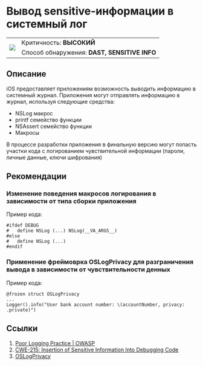 # Вывод sensitive-информации в системный лог

<table class='noborder'>
    <colgroup>
      <col/>
      <col/>
    </colgroup>
    <tbody>
      <tr>
        <td rowspan="2"><img src="../../../img/defekt_vysokij.png"/></td>
        <td>Критичность:<strong> ВЫСОКИЙ</strong></td>
      </tr>
      <tr>
        <td>Способ обнаружения:<strong> DAST, SENSITIVE INFO</strong></td>
      </tr>
    </tbody>
</table>

## Описание

iOS предоставляет приложениям возможность выводить информацию в системный журнал. Приложения могут отправлять информацию в журнал, используя следующие средства:

* NSLog макрос
* printf семейство функции
* NSAssert семейство функции
* Макросы

В процессе разработки приложения в финальную версию могут попасть участки кода с логированием чувствительной информации (пароли, личные данные, ключи шифрования)

## Рекомендации

### Изменение поведения макросов логирования в зависимости от типа сборки приложения

Пример кода:

    #ifdef DEBUG
    #   define NSLog (...) NSLog(__VA_ARGS__)
    #else
    #   define NSLog (...)
    #endif

### Применение фреймоврка OSLogPrivacy для разграничения вывода в зависимости от чувствительности денных

Пример кода:

    @frozen struct OSLogPrivacy
    ... 
    Logger().info("User bank account number: \(accountNumber, privacy: .private)")

## Ссылки

1. [Poor Logging Practice | OWASP](https://www.owasp.org/index.php/Poor_Logging_Practice)
2. [CWE-215: Insertion of Sensitive Information Into Debugging Code](https://cwe.mitre.org/data/definitions/215.html)
3. [OSLogPrivacy](https://developer.apple.com/documentation/os/oslogprivacy)